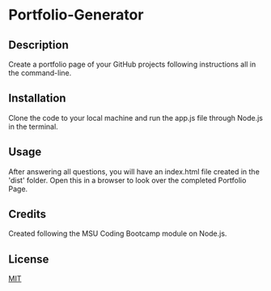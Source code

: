 # Portfolio-Generator

## Description
Create a portfolio page of your GitHub projects following instructions all in the command-line.

## Installation
Clone the code to your local machine and run the app.js file through Node.js in the terminal.

## Usage
After answering all questions, you will have an index.html file created in the 'dist' folder. Open this in a browser to look over the completed Portfolio Page.

## Credits

Created following the MSU Coding Bootcamp module on Node.js.

## License

[MIT](https://choosealicense.com/licenses/mit/)